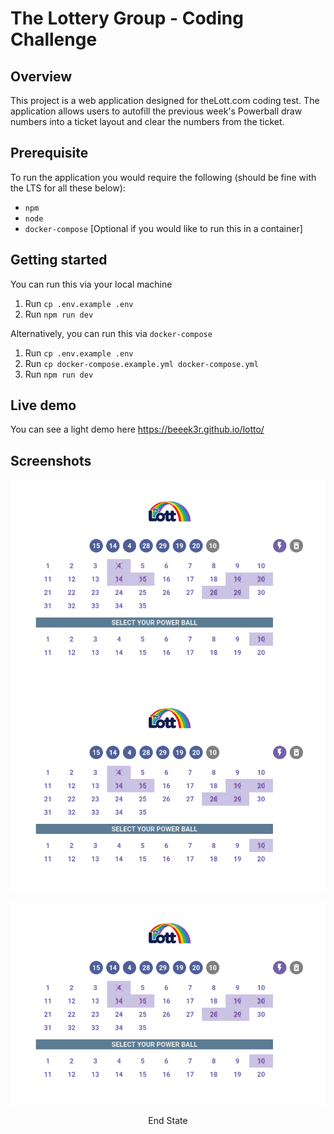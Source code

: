 # The Lottery Group - Coding Challenge 

## Overview
This project is a web application designed for theLott.com coding test. The application allows users to autofill the previous week's Powerball draw numbers into a ticket layout and clear the numbers from the ticket.

## Prerequisite
To run the application you would require the following (should be fine with the LTS for all these below):
- `npm`
- `node`
- `docker-compose` [Optional if you would like to run this in a container]

## Getting started
You can run this via your local machine
1. Run `cp .env.example .env`
2. Run `npm run dev`

Alternatively, you can run this via `docker-compose`
1. Run `cp .env.example .env`
2. Run `cp docker-compose.example.yml docker-compose.yml`
3. Run `npm run dev`

## Live demo
You can see a light demo here https://beeek3r.github.io/lotto/

## Screenshots
![End State Image](public/end-state.png)
![End State Image](public/end-state.png)

<div style="display: flex; flex-direction: column; align-items: center;">
  <img src="public/end-state.png" alt="End State" />
  <p>End State</p>
</div>
